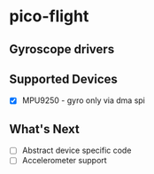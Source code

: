 # pico-flight

## Gyroscope drivers

## Supported Devices
- [x] MPU9250 - gyro only via dma spi 

## What's Next
- [ ] Abstract device specific code 
- [ ] Accelerometer support
